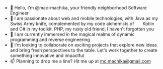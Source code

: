- 👋 Hello, I'm @mac-machika, your friendly neighborhood Software Engineer
- 👀 I am passionate about web and mobile technologies, with Java as my Swiss Army knife, complemented by my code alchemists of &nbsp; &nbsp; &nbsp; Kotlin and C# in my toolkit. PHP, my rusty old friend, I haven't forgotten you
- 🌱 I am currently immersed in the magical realms of dynamic programming and reverse engineering
- 💞️ I'm looking to collaborate on exciting projects that explore new ideas and bring fresh perspectives to the table. Let's work together to create something innovative and impactful
- 📫 Planning to drop me a line? Hit me up at mc.machika@gmail.com

<!---
mac-machika/mac-machika is a ✨ special ✨ repository because its `README.md` (this file) appears on your GitHub profile.
You can click the Preview link to take a look at your changes.
--->
